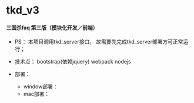 # tkd_v3
#### 三国杀faq 第三版（模块化开发／前端）
* PS： 本项目调用tkd_server接口， 故需要先完成tkd_server部署方可正常运行；
* 技术点： bootstrap(依赖jquery) webpack nodejs

* 部署：
	* window部署：
	* mac部署：
